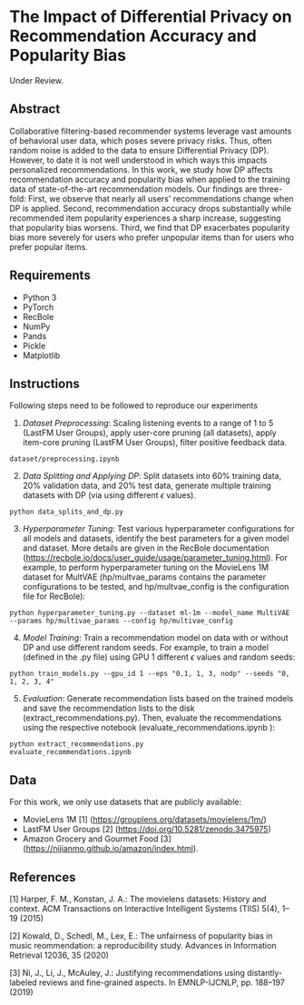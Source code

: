 # The Impact of Differential Privacy on Recommendation Accuracy and Popularity Bias
Under Review.

## Abstract
Collaborative filtering-based recommender systems leverage vast amounts of behavioral user data, which poses severe privacy risks. Thus, often random noise is added to the data to ensure Differential Privacy (DP). However, to date it is not well understood in which ways this impacts personalized recommendations. In this work, we study how DP affects recommendation accuracy and popularity bias when applied to the training data of state-of-the-art recommendation models. Our findings are three-fold: First, we observe that nearly all users' recommendations change when DP is applied. Second, recommendation accuracy drops substantially while recommended item popularity experiences a sharp increase, suggesting that popularity bias worsens. Third, we find that DP exacerbates popularity bias more severely for users who prefer unpopular items than for users who prefer popular items.

## Requirements
* Python 3
* PyTorch
* RecBole
* NumPy
* Pands
* Pickle
* Matplotlib


## Instructions
Following steps need to be followed to reproduce our experiments

1. <i>Dataset Preprocessing</i>: Scaling listening events to a range of 1 to 5 (LastFM User Groups), apply user-core pruning (all datasets), apply item-core pruning (LastFM User Groups), filter positive feedback data.
```
dataset/preprocessing.ipynb
```

2. <i>Data Splitting and Applying DP</i>: Split datasets into 60% training data, 20% validation data, and 20% test data, generate multiple training datasets with DP (via using different $\epsilon$ values).
```
python data_splits_and_dp.py
```

3. <i>Hyperparameter Tuning</i>: Test various hyperparameter configurations for all models and datasets, identify the best parameters for a given model and dataset. More details are given in the RecBole documentation (https://recbole.io/docs/user_guide/usage/parameter_tuning.html). For example, to perform hyperparameter tuning on the MovieLens 1M dataset for MultVAE (hp/multvae_params contains the parameter configurations to be tested, and hp/multvae_config is the configuration file for RecBole):
```
python hyperparameter_tuning.py --dataset ml-1m --model_name MultiVAE --params hp/multivae_params --config hp/multivae_config
```

4. <i>Model Training</i>: Train a recommendation model on data with or without DP and use different random seeds. For example, to train a model (defined in the .py file) using GPU 1 different $\epsilon$ values and random seeds:
```
python train_models.py --gpu_id 1 --eps "0.1, 1, 3, nodp" --seeds "0, 1, 2, 3, 4"
```

5. <i>Evaluation</i>: Generate recommendation lists based on the trained models and save the recommendation lists to the disk (extract_recommendations.py). Then, evaluate the recommendations using the respective notebook (evaluate_recommendations.ipynb ):
```
python extract_recommendations.py
evaluate_recommendations.ipynb 
```


## Data
For this work, we only use datasets that are publicly available:
* MovieLens 1M [1] (https://grouplens.org/datasets/movielens/1m/)
* LastFM User Groups [2] (https://doi.org/10.5281/zenodo.3475975)
* Amazon Grocery and Gourmet Food [3] (https://nijianmo.github.io/amazon/index.html).

## References
[1] Harper, F. M., Konstan, J. A.: The movielens datasets: History and context. ACM Transactions on Interactive Intelligent Systems (TIIS) 5(4), 1–19 (2015)   

[2] Kowald, D., Schedl, M., Lex, E.: The unfairness of popularity bias in music reommendation: a reproducibility study. Advances in Information Retrieval 12036, 35 (2020)

[3] Ni, J., Li, J., McAuley, J.: Justifying recommendations using distantly-labeled reviews and fine-grained aspects. In EMNLP-IJCNLP, pp. 188–197 (2019)